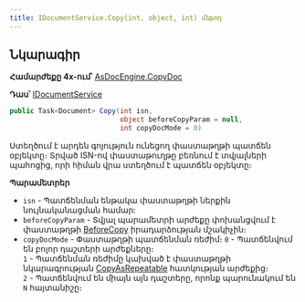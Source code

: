 ```yaml
---
title: IDocumentService.Copy(int, object, int) մեթոդ
---
```


## Նկարագիր

**Համարժեքը 4x-ում՝** [AsDocEngine.CopyDoc](https://armsoft.github.io/as4x-docs/HTM/ProgrGuide/Functions/Functions/DocumentsCirculation/CopyDoc.html)

**Դաս՝** [IDocumentService](../IDocumentService.md)

```c#
public Task<Document> Copy(int isn, 
                           object beforeCopyParam = null, 
                           int copyDocMode = 0)
```

Ստեղծում է արդեն գոյություն ունեցող փաստաթղթի պատճեն օբյեկտը։
Տրված ISN-ով փաստաթուղթը բեռնում է տվյալների պահոցից, որի հիման վրա ստեղծում է պատճեն օբյեկտը։

**Պարամետրեր**

* `isn` - Պատճենման ենթակա փաստաթղթի ներքին նույնականացման համար:
* `beforeCopyParam` - Տվյալ պարամետրի արժեքը փոխանցվում է փաստաթղթի [BeforeCopy](../../definitions/document/BeforeCopy.md) իրադարձության մշակիչին։ 
* `copyDocMode` - Փաստաթղթի պատճենման ռեժիմ։ 
  `0` - Պատճենվում են բոլոր դաշտերի արժեքները։  
  `1` - Պատճենման ռեժիմը կախված է փաստաթղթի նկարագրության [CopyAsRepeatable](https://github.com/armsoft/as4x-docs/blob/master/HTM/ProgrGuide/Defs/doc.md) հատկության արժեքից։  
  `2` - Պատճենվում են միայն այն դաշտերը, որոնք պարունակում են `N` հայտանիշը։
